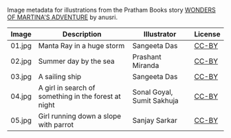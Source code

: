 Image metadata for illustrations from the Pratham Books story [WONDERS OF MARTINA'S ADVENTURE](https://storyweaver.org.in/stories/3234-wonders-of-martina-s-adventure) by anusri.

Image | Description | Illustrator | License
----- | ----------- | ----------- | -------
01.jpg | Manta Ray in a huge storm | Sangeeta Das | [CC-BY](https://creativecommons.org/licenses/by/4.0/)
02.jpg | Summer day by the sea | Prashant Miranda | [CC-BY](https://creativecommons.org/licenses/by/4.0/)
03.jpg | A sailing ship | Sangeeta Das | [CC-BY](https://creativecommons.org/licenses/by/4.0/)
04.jpg | A girl in search of something in the forest at night | Sonal Goyal, Sumit Sakhuja | [CC-BY](https://creativecommons.org/licenses/by/4.0/)
05.jpg | Girl running down a slope with parrot | Sanjay Sarkar | [CC-BY](https://creativecommons.org/licenses/by/4.0/)